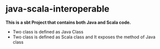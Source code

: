 # java-scala-interoperable

**This is a sbt Project that contains both Java and Scala code.**
* Two class is defined as Java Class
* Two class is defined as Scala class and It exposes the method of Java class
